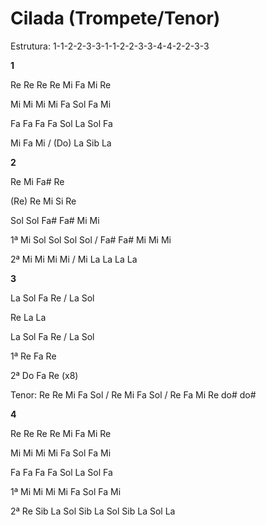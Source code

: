 # **Cilada (Trompete/Tenor)**

Estrutura: 1-1-2-2-3-3-1-1-2-2-3-3-4-4-2-2-3-3

**1**

Re Re Re Re Mi Fa Mi Re

Mi Mi Mi Mi Fa Sol Fa Mi

Fa Fa Fa Fa Sol La Sol Fa

Mi Fa Mi / (Do) La Sib La

**2**

Re Mi Fa# Re

(Re) Re Mi Si Re

Sol Sol Fa# Fa# Mi Mi

1ª Mi Sol Sol Sol Sol / Fa# Fa# Mi Mi Mi

2ª Mi Mi Mi Mi / Mi La La La La

**3**

La Sol Fa Re / La Sol

Re La La

La Sol Fa Re / La Sol

1ª Re Fa Re

2ª Do Fa Re (x8)

Tenor: Re Re Mi Fa Sol / Re Mi Fa Sol / Re Fa Mi Re do# do#

**4**

Re Re Re Re Mi Fa Mi Re

Mi Mi Mi Mi Fa Sol Fa Mi

Fa Fa Fa Fa Sol La Sol Fa

1ª Mi Mi Mi Mi Fa Sol Fa Mi

2ª Re Sib La Sol Sib La Sol Sib La Sol La